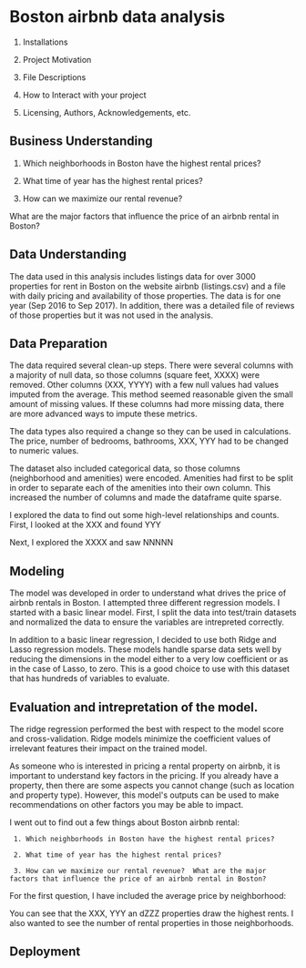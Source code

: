 # Boston airbnb data analysis

1. Installations

2. Project Motivation

3. File Descriptions

4. How to Interact with your project

5. Licensing, Authors, Acknowledgements, etc.




## Business Understanding

1. Which neighborhoods in Boston have the highest rental prices?

2. What time of year has the highest rental prices?

3. How can we maximize our rental revenue? 

What are the major factors that influence the price of an airbnb rental in Boston?

## Data Understanding

The data used in this analysis includes listings data for over 3000 properties for rent in Boston on the website airbnb (listings.csv) and a file with daily pricing and availability of those properties.  The data is for one year (Sep 2016 to Sep 2017). In addition, there was a detailed file of reviews of those properties but it was not used in the analysis.

## Data Preparation

The data required several clean-up steps.  There were several columns with a majority of null data, so those columns (square feet, XXXX) were removed. Other columns (XXX, YYYY) with a few null values had values imputed from the average. This method seemed reasonable given the small amount of missing values.  If these columns had more missing data, there are more advanced ways to impute these metrics.

The data types also required a change so they can be used in calculations. The price, number of bedrooms, bathrooms, XXX, YYY had to be changed to numeric values.

The dataset also included categorical data, so those columns (neighborhood and amenities) were encoded. Amenities had first to be split  in order to separate each of the amenities into their own column. This increased the number of columns and made the dataframe quite sparse.

I explored the data to find out some high-level relationships and counts. First, I looked at the XXX and found YYY

Next, I explored the XXXX and saw NNNNN

## Modeling

The model was developed in order to understand what drives the price of airbnb rentals in Boston.  I attempted three different regression models.  I started with a basic linear model. First, I split the data into test/train datasets and normalized the data to ensure the variables are intrepreted correctly.

In addition to a basic linear regression, I decided to use both Ridge and Lasso regression models. These models handle sparse data sets well by reducing the dimensions in the model either to a very low coefficient or as in the case of Lasso, to zero.  This is a good choice to use with this dataset that has hundreds of variables to evaluate.

## Evaluation and intrepretation of the model.

The ridge regression performed the best with respect to the model score and cross-validation.  Ridge models minimize the coefficient values of irrelevant features their impact on the trained model.

As someone who is interested in pricing a rental property on airbnb, it is important to understand key factors in the pricing.  If you already have a property, then there are some aspects you cannot change (such as location and property type). However, this model's outputs can be used to make recommendations on other factors you may be able to impact.

I went out to find out a few things about Boston airbnb rental:

     1. Which neighborhoods in Boston have the highest rental prices?

     2. What time of year has the highest rental prices?

     3. How can we maximize our rental revenue?  What are the major factors that influence the price of an airbnb rental in Boston?

For the first question, I have included the average price by neighborhood:

You can see that the XXX, YYY an dZZZ properties draw the highest rents.  I also wanted to see the number of rental properties in those neighborhoods.
## Deployment

